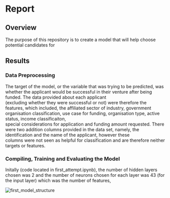 # Report

## Overview

The purpose of this repository is to create a model that will help choose potential candidates for 


## Results

### Data Preprocessing 

The target of the model, or the variable that was trying to be predicted, was whether the applicant would be successful in their venture after being funded. The data provided about each applicant <br>
(excluding whether they were successful or not) were therefore the features, which included, the affiliated sector of industry, government organisation classification, use case for funding, organisation type, active status, income classificaiton, <br>
special considerations for application and funding amount requested. There were two addition columns provided in the data set, namely, the identification and the name of the applicant, however these <br>
columns were not seen as helpful for classification and are therefore neither targets or features.

### Compiling, Training and Evaluating the Model

Initally (code located in first_attempt.ipynb), the number of hidden layers chosen was 2 and the number of neurons chosen for each layer was 43 (for the input layer) which was the number of features, 

![first_model_structure](https://github.com/JackHast/deep-learning-challenge/assets/131254350/47c86e1d-4116-4f67-8474-068c7c5bc7ec)
